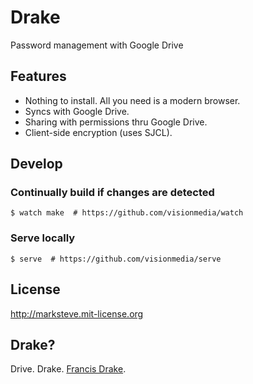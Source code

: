 # Drake

Password management with Google Drive

## Features

* Nothing to install. All you need is a modern browser.
* Syncs with Google Drive.
* Sharing with permissions thru Google Drive.
* Client-side encryption (uses SJCL).

## Develop

### Continually build if changes are detected

```shell
$ watch make  # https://github.com/visionmedia/watch
```

### Serve locally

```shell
$ serve  # https://github.com/visionmedia/serve
```

## License
http://marksteve.mit-license.org

## Drake?

Drive. Drake. [Francis Drake](http://en.wikipedia.org/wiki/Francis_Drake).
